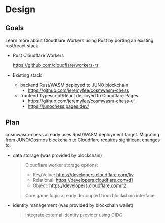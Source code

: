# Design

## Goals

Learn more about Cloudflare Workers using Rust by porting an existing rust/react stack.

- Rust Cloudflare Workers

  https://github.com/cloudflare/workers-rs

- Existing stack
  - backend Rust/WASM deployed to JUNO blockchain
    - https://github.com/jeremyfee/cosmwasm-chess
  - frontend Typescript/React deployed to Cloudflare Pages
    - https://github.com/jeremyfee/cosmwasm-chess-ui
    - https://junochess.pages.dev/

## Plan

cosmwasm-chess already uses Rust/WASM deployment target.  Migrating from JUNO/Cosmos blockchain to Cloudflare requires significant changes to:

- data storage (was provided by blockchain)

  > Cloudflare worker storage options:
  >   - Key/Value: https://developers.cloudflare.com/kv
  >   - Relational: https://developers.cloudflare.com/d1
  >   - Object: https://developers.cloudflare.com/r2
  >
  > Core game logic already decoupled from blockchain interface.

- identity management (was provided by blockchain wallet)

  > Integrate external identity provider using OIDC.
